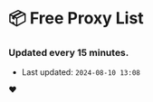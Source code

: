 # :package: Free Proxy List
### Updated every 15 minutes.

- Last updated: `2024-08-10 13:08`

:heart:
